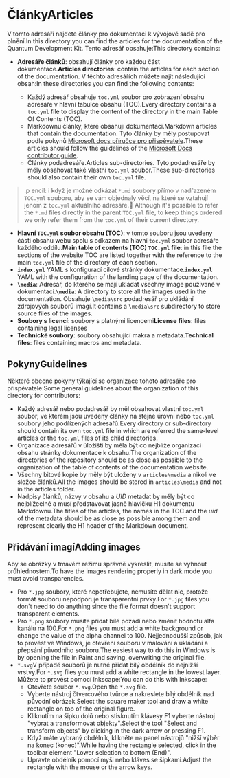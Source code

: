 # <a name="articles"></a><span data-ttu-id="fbae8-101">Články</span><span class="sxs-lookup"><span data-stu-id="fbae8-101">Articles</span></span>

<span data-ttu-id="fbae8-102">V tomto adresáři najdete články pro dokumentaci k vývojové sadě pro plnění.</span><span class="sxs-lookup"><span data-stu-id="fbae8-102">In this directory you can find the articles for the documentation of the Quantum Development Kit.</span></span> <span data-ttu-id="fbae8-103">Tento adresář obsahuje:</span><span class="sxs-lookup"><span data-stu-id="fbae8-103">This directory contains:</span></span>

- <span data-ttu-id="fbae8-104">**Adresáře článků**: obsahují články pro každou část dokumentace.</span><span class="sxs-lookup"><span data-stu-id="fbae8-104">**Articles directories**: contain the articles for each section of the documentation.</span></span> <span data-ttu-id="fbae8-105">V těchto adresářích můžete najít následující obsah:</span><span class="sxs-lookup"><span data-stu-id="fbae8-105">In these directories you can find the following contents:</span></span>
  
  - <span data-ttu-id="fbae8-106">Každý adresář obsahuje `toc.yml` soubor pro zobrazení obsahu adresáře v hlavní tabulce obsahu (TOC).</span><span class="sxs-lookup"><span data-stu-id="fbae8-106">Every directory contains a `toc.yml` file to display the content of the directory in the main Table Of Contents (TOC).</span></span>
  - <span data-ttu-id="fbae8-107">Markdownu články, které obsahují dokumentaci.</span><span class="sxs-lookup"><span data-stu-id="fbae8-107">Markdown articles that contain the documentation.</span></span> <span data-ttu-id="fbae8-108">Tyto články by měly postupovat podle pokynů [Microsoft docs příručce pro přispěvatele](https://docs.microsoft.com/en-us/contribute/).</span><span class="sxs-lookup"><span data-stu-id="fbae8-108">These articles should follow the guidelines of the [Microsoft Docs contributor guide](https://docs.microsoft.com/en-us/contribute/).</span></span>
  - <span data-ttu-id="fbae8-109">Články podadresáře.</span><span class="sxs-lookup"><span data-stu-id="fbae8-109">Articles sub-directories.</span></span> <span data-ttu-id="fbae8-110">Tyto podadresáře by měly obsahovat také vlastní `toc.yml` soubor.</span><span class="sxs-lookup"><span data-stu-id="fbae8-110">These sub-directories should also contain their own `toc.yml` file.</span></span>

> <span data-ttu-id="fbae8-111">:p encil: i když je možné odkázat `*.md` soubory přímo v nadřazeném `TOC.yml` souboru, aby se vám objednaly věcí, na které se vztahují jenom z `toc.yml` aktuálního adresáře.</span><span class="sxs-lookup"><span data-stu-id="fbae8-111">:pencil: Although it's possible to refer the `*.md` files directly in the parent `TOC.yml` file, to keep things ordered we only refer them from the `toc.yml` of their current directory.</span></span>

- <span data-ttu-id="fbae8-112">**Hlavní `TOC.yml` soubor obsahu (TOC)**: v tomto souboru jsou uvedeny části obsahu webu spolu s odkazem na hlavní `toc.yml` soubor adresáře každého oddílu.</span><span class="sxs-lookup"><span data-stu-id="fbae8-112">**Main table of contents (TOC) `TOC.yml` file**: in this file the sections of the website TOC are listed together with the reference to the main `toc.yml` file of the directory of each section.</span></span>
- <span data-ttu-id="fbae8-113">**`index.yml`** YAML s konfigurací cílové stránky dokumentace.</span><span class="sxs-lookup"><span data-stu-id="fbae8-113">**`index.yml`** YAML with the configuration of the landing page of the documentation.</span></span>
- <span data-ttu-id="fbae8-114">**`\media`**: Adresář, do kterého se mají ukládat všechny image používané v dokumentaci.</span><span class="sxs-lookup"><span data-stu-id="fbae8-114">**`\media`**: A directory to store all the images used in the documentation.</span></span> <span data-ttu-id="fbae8-115">Obsahuje `\media\src` podadresář pro ukládání zdrojových souborů imagí.</span><span class="sxs-lookup"><span data-stu-id="fbae8-115">It contains a `\media\src` subdirectory to store source files of the images.</span></span>
- <span data-ttu-id="fbae8-116">**Soubory s licencí**: soubory s platnými licencemi</span><span class="sxs-lookup"><span data-stu-id="fbae8-116">**License files**: files containing legal licenses</span></span>
- <span data-ttu-id="fbae8-117">**Technické soubory**: soubory obsahující makra a metadata.</span><span class="sxs-lookup"><span data-stu-id="fbae8-117">**Technical files**: files containing macros and metadata.</span></span>

## <a name="guidelines"></a><span data-ttu-id="fbae8-118">Pokyny</span><span class="sxs-lookup"><span data-stu-id="fbae8-118">Guidelines</span></span>

<span data-ttu-id="fbae8-119">Některé obecné pokyny týkající se organizace tohoto adresáře pro přispěvatele:</span><span class="sxs-lookup"><span data-stu-id="fbae8-119">Some general guidelines about the organization of this directory for contributors:</span></span>

- <span data-ttu-id="fbae8-120">Každý adresář nebo podadresář by měl obsahovat vlastní `toc.yml` soubor, ve kterém jsou uvedeny články na stejné úrovni nebo `toc.yml` soubory jeho podřízených adresářů.</span><span class="sxs-lookup"><span data-stu-id="fbae8-120">Every directory or sub-directory should contain its own `toc.yml` file in which are referred the same-level articles or the `toc.yml` files of its child directories.</span></span>
- <span data-ttu-id="fbae8-121">Organizace adresářů v úložišti by měla být co nejblíže organizaci obsahu stránky dokumentace k obsahu.</span><span class="sxs-lookup"><span data-stu-id="fbae8-121">The organization of the directories of the repository should be as close as possible to the organization of the table of contents of the documentation website.</span></span>
- <span data-ttu-id="fbae8-122">Všechny bitové kopie by měly být uloženy v `articles\media` a nikoli ve složce článků.</span><span class="sxs-lookup"><span data-stu-id="fbae8-122">All the images should be stored in `articles\media` and not in the articles folder.</span></span>
- <span data-ttu-id="fbae8-123">Nadpisy článků, názvy v obsahu a *UID* metadat by měly být co nejblížeelné a musí představovat jasně hlavičku H1 dokumentu Markdownu.</span><span class="sxs-lookup"><span data-stu-id="fbae8-123">The titles of the articles, the names in the TOC and the *uid* of the metadata should be as close as possible among them and represent clearly the H1 header of the Markdown document.</span></span>

## <a name="adding-images"></a><span data-ttu-id="fbae8-124">Přidávání imagí</span><span class="sxs-lookup"><span data-stu-id="fbae8-124">Adding images</span></span>

<span data-ttu-id="fbae8-125">Aby se obrázky v tmavém režimu správně vykreslit, musíte se vyhnout průhlednostem.</span><span class="sxs-lookup"><span data-stu-id="fbae8-125">To have the images rendering properly in dark mode you must avoid transparencies.</span></span>
- <span data-ttu-id="fbae8-126">Pro `*.jpg` soubory, které nepotřebujete, nemusíte dělat nic, protože formát souboru nepodporuje transparentní prvky.</span><span class="sxs-lookup"><span data-stu-id="fbae8-126">For `*.jpg` files you don't need to do anything since the file format doesn't support transparent elements.</span></span>
- <span data-ttu-id="fbae8-127">Pro `*.png` soubory musíte přidat bílé pozadí nebo změnit hodnotu alfa kanálu na 100.</span><span class="sxs-lookup"><span data-stu-id="fbae8-127">For `*.png` files you must add a white background or change the value of the alpha channel to 100.</span></span> <span data-ttu-id="fbae8-128">Nejjednodušší způsob, jak to provést ve Windows, je otevření souboru v malování a ukládání a přepsání původního souboru.</span><span class="sxs-lookup"><span data-stu-id="fbae8-128">The easiest way to do this in Windows is by opening the file in Paint and saving, overwriting the original file.</span></span>
- <span data-ttu-id="fbae8-129">`*.svg`V případě souborů je nutné přidat bílý obdélník do nejnižší vrstvy.</span><span class="sxs-lookup"><span data-stu-id="fbae8-129">For `*.svg` files you must add a white rectangle in the lowest layer.</span></span> <span data-ttu-id="fbae8-130">Můžete to provést pomocí Inkscape:</span><span class="sxs-lookup"><span data-stu-id="fbae8-130">You can do this with Inkscape:</span></span>
  - <span data-ttu-id="fbae8-131">Otevřete soubor `*.svg`.</span><span class="sxs-lookup"><span data-stu-id="fbae8-131">Open the `*.svg` file.</span></span>
  - <span data-ttu-id="fbae8-132">Vyberte nástroj čtvercového tvůrce a nakreslete bílý obdélník nad původní obrázek.</span><span class="sxs-lookup"><span data-stu-id="fbae8-132">Select the square maker tool and draw a white rectangle on top of the original figure.</span></span>
  - <span data-ttu-id="fbae8-133">Kliknutím na šipku dolů nebo stisknutím klávesy F1 vyberte nástroj "vybrat a transformovat objekty".</span><span class="sxs-lookup"><span data-stu-id="fbae8-133">Select the tool "Select and transform objects" by clicking in the dark arrow or pressing F1.</span></span>
  - <span data-ttu-id="fbae8-134">Když máte vybraný obdélník, klikněte na panel nástrojů "nižší výběr na konec (konec)".</span><span class="sxs-lookup"><span data-stu-id="fbae8-134">While having the rectangle selected, click in the toolbar element "Lower selection to bottom (End)".</span></span>
  - <span data-ttu-id="fbae8-135">Upravte obdélník pomocí myši nebo kláves se šipkami.</span><span class="sxs-lookup"><span data-stu-id="fbae8-135">Adjust the rectangle with the mouse or the arrow keys.</span></span>
